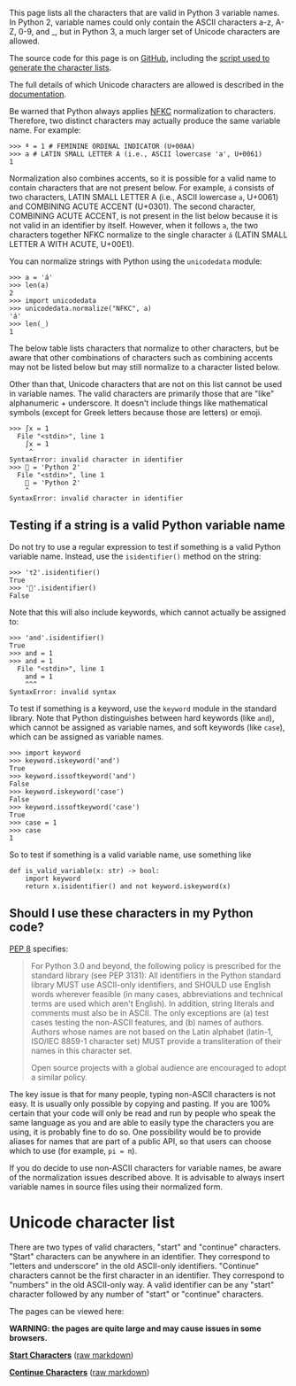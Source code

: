 This page lists all the characters that are valid in Python 3 variable names.
In Python 2, variable names could only contain the ASCII characters a-z, A-Z,
0-9, and _, but in Python 3, a much larger set of Unicode characters are
allowed.

The source code for this page is on
[GitHub](https://github.com/asmeurer/python-unicode-variable-names), including
the [script used to generate the character
lists](https://github.com/asmeurer/python-unicode-variable-names/blob/master/generate.py).

The full details of which Unicode characters are allowed is described in the
[documentation](https://docs.python.org/3/reference/lexical_analysis.html#identifiers).

Be warned that Python always applies
[NFKC](https://en.wikipedia.org/wiki/Unicode_equivalence#Normalization)
normalization to characters. Therefore, two distinct characters may actually
produce the same variable name. For example:

    >>> ª = 1 # FEMININE ORDINAL INDICATOR (U+00AA)
    >>> a # LATIN SMALL LETTER A (i.e., ASCII lowercase 'a', U+0061)
    1

Normalization also combines accents, so it is possible for a valid name to
contain characters that are not present below. For example, `á` consists of
two characters, LATIN SMALL LETTER A (i.e., ASCII lowercase `a`, U+0061) and
COMBINING ACUTE ACCENT (U+0301). The second character, COMBINING ACUTE ACCENT,
is not present in the list below because it is not valid in an identifier by
itself. However, when it follows `a`, the two characters together NFKC
normalize to the single character `á` (LATIN SMALL LETTER A WITH ACUTE,
U+00E1).

You can normalize strings with Python using the `unicodedata` module:

    >>> a = 'á'
    >>> len(a)
    2
    >>> import unicodedata
    >>> unicodedata.normalize("NFKC", a)
    'á'
    >>> len(_)
    1

The below table lists characters that normalize to other characters, but be
aware that other combinations of characters such as combining accents may not
be listed below but may still normalize to a character listed below.

Other than that, Unicode characters that are not on this list cannot be used
in variable names. The valid characters are primarily those that are "like"
alphanumeric + underscore. It doesn't include things like mathematical symbols
(except for Greek letters because those are letters) or emoji.

    >>> ∫x = 1
      File "<stdin>", line 1
        ∫x = 1
         ^
    SyntaxError: invalid character in identifier
    >>> 💩 = 'Python 2'
      File "<stdin>", line 1
        💩 = 'Python 2'
        ^
    SyntaxError: invalid character in identifier

## Testing if a string is a valid Python variable name

Do not try to use a regular expression to test if something is a valid Python
variable name. Instead, use the `isidentifier()` method on the string:

    >>> 'τ2'.isidentifier()
    True
    >>> '🙁'.isidentifier()
    False

Note that this will also include keywords, which cannot actually be assigned
to:

    >>> 'and'.isidentifier()
    True
    >>> and = 1
    >>> and = 1
      File "<stdin>", line 1
        and = 1
        ^^^
    SyntaxError: invalid syntax

To test if something is a keyword, use the `keyword` module in the standard
library. Note that Python distinguishes between hard keywords (like `and`),
which cannot be assigned as variable names, and soft keywords (like `case`),
which can be assigned as variable names.

    >>> import keyword
    >>> keyword.iskeyword('and')
    True
    >>> keyword.issoftkeyword('and')
    False
    >>> keyword.iskeyword('case')
    False
    >>> keyword.issoftkeyword('case')
    True
    >>> case = 1
    >>> case
    1

So to test if something is a valid variable name, use something like

    def is_valid_variable(x: str) -> bool:
        import keyword
        return x.isidentifier() and not keyword.iskeyword(x)

## Should I use these characters in my Python code?

[PEP 8](https://www.python.org/dev/peps/pep-0008/#source-file-encoding)
specifies:

> For Python 3.0 and beyond, the following policy is prescribed for the standard library (see PEP 3131): All identifiers in the Python standard library MUST use ASCII-only identifiers, and SHOULD use English words wherever feasible (in many cases, abbreviations and technical terms are used which aren't English). In addition, string literals and comments must also be in ASCII. The only exceptions are (a) test cases testing the non-ASCII features, and (b) names of authors. Authors whose names are not based on the Latin alphabet (latin-1, ISO/IEC 8859-1 character set) MUST provide a transliteration of their names in this character set.
>
> Open source projects with a global audience are encouraged to adopt a similar policy.

The key issue is that for many people, typing non-ASCII characters is not
easy. It is usually only possible by copying and pasting. If you are 100%
certain that your code will only be read and run by people who speak the same
language as you and are able to easily type the characters you are using, it
is probably fine to do so. One possibility would be to provide aliases for
names that are part of a public API, so that users can choose which to use
(for example, `pi = π`).

If you do decide to use non-ASCII characters for variable names, be aware of
the normalization issues described above. It is advisable to always insert
variable names in source files using their normalized form.

# Unicode character list

There are two types of valid characters, "start" and "continue" characters.
"Start" characters can be anywhere in an identifier. They correspond to
"letters and underscore" in the old ASCII-only identifiers. "Continue"
characters cannot be the first character in an identifier. They correspond to
"numbers" in the old ASCII-only way. A valid identifier can be any "start"
character followed by any number of "start" or "continue" characters.

The pages can be viewed here:

**WARNING: the pages are quite large and may cause issues in some browsers.**

[**Start Characters**](start-characters.html) (<a href="start-characters.md">raw markdown</a>)

[**Continue Characters**](continue-characters.html) (<a href="continue-characters.md">raw markdown</a>)
